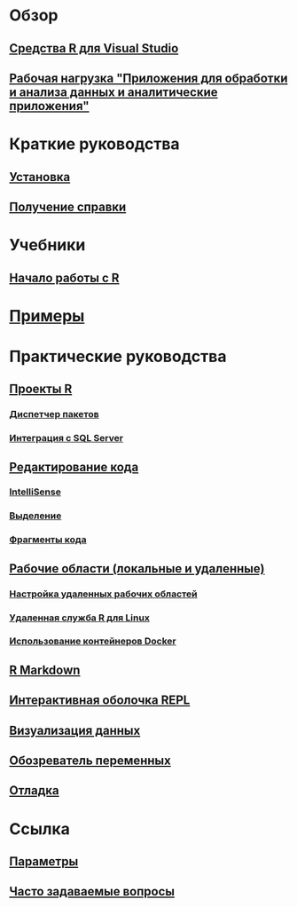 # Обзор
## [Средства R для Visual Studio](index.md)
## [Рабочая нагрузка "Приложения для обработки и анализа данных и аналитические приложения"](data-science-workload.md)
# Краткие руководства
## [Установка](installation.md)
## [Получение справки](getting-started-help.md)
# Учебники
## [Начало работы с R](getting-started-with-r.md)
# [Примеры](getting-started-samples.md)
# Практические руководства
## [Проекты R](projects.md)
### [Диспетчер пакетов](package-manager.md)
### [Интеграция с SQL Server](sql-server.md)
## [Редактирование кода](code-editing.md)
### [IntelliSense](code-intellisense.md)
### [Выделение](code-linting.md)
### [Фрагменты кода](code-snippets.md)
## [Рабочие области (локальные и удаленные)](workspaces.md)
### [Настройка удаленных рабочих областей](workspaces-remote-setup.md)
### [Удаленная служба R для Linux](workspaces-remote-r-service-for-linux.md)
### [Использование контейнеров Docker](workspaces-using-docker-containers.md)
## [R Markdown](rmarkdown.md)
## [Интерактивная оболочка REPL](interactive-repl.md)
## [Визуализация данных](visualizing-data.md)
## [Обозреватель переменных](variable-explorer.md)
## [Отладка](debugging.md)
# Ссылка
## [Параметры](options.md)
## [Часто задаваемые вопросы](faq.md)